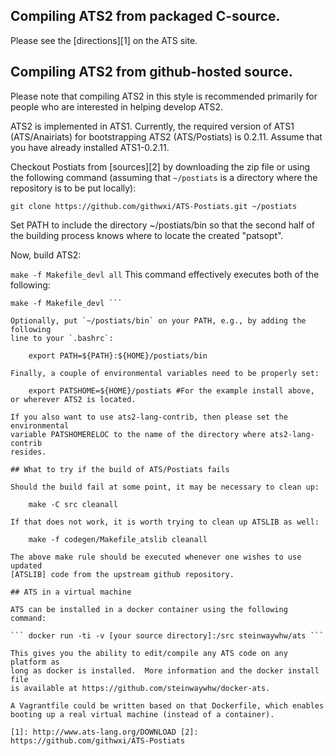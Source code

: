 ## Compiling ATS2 from packaged C-source.

Please see the [directions][1] on the ATS site.

## Compiling ATS2 from github-hosted source.

Please note that compiling ATS2 in this style is recommended primarily for
people who are interested in helping develop ATS2.

ATS2 is implemented in ATS1.  Currently, the required version of ATS1
(ATS/Anairiats) for bootstrapping ATS2 (ATS/Postiats) is 0.2.11.  Assume
that you have already installed ATS1-0.2.11.

Checkout Postiats from [sources][2] by downloading the zip file or using the
following command (assuming that `~/postiats` is a directory where the
repository is to be put locally):


    git clone https://github.com/githwxi/ATS-Postiats.git ~/postiats

Set PATH to include the directory ~/postiats/bin so that the second half of
the building process knows where to locate the created "patsopt".

Now, build ATS2:

``` make -f Makefile_devl all ``` This command effectively executes both of
the following:

``` make -f codegen/Makefile_atslib # this is only needed for the first time
make -f Makefile_devl ```

Optionally, put `~/postiats/bin` on your PATH, e.g., by adding the following
line to your `.bashrc`:

    export PATH=${PATH}:${HOME}/postiats/bin

Finally, a couple of environmental variables need to be properly set:

    export PATSHOME=${HOME}/postiats #For the example install above, or wherever ATS2 is located.

If you also want to use ats2-lang-contrib, then please set the environmental
variable PATSHOMERELOC to the name of the directory where ats2-lang-contrib
resides.

## What to try if the build of ATS/Postiats fails

Should the build fail at some point, it may be necessary to clean up:

    make -C src cleanall

If that does not work, it is worth trying to clean up ATSLIB as well:

    make -f codegen/Makefile_atslib cleanall

The above make rule should be executed whenever one wishes to use updated
[ATSLIB] code from the upstream github repository.

## ATS in a virtual machine

ATS can be installed in a docker container using the following command:

``` docker run -ti -v [your source directory]:/src steinwaywhw/ats ```

This gives you the ability to edit/compile any ATS code on any platform as
long as docker is installed.  More information and the docker install file
is available at https://github.com/steinwaywhw/docker-ats.

A Vagrantfile could be written based on that Dockerfile, which enables
booting up a real virtual machine (instead of a container).

[1]: http://www.ats-lang.org/DOWNLOAD [2]:
https://github.com/githwxi/ATS-Postiats
